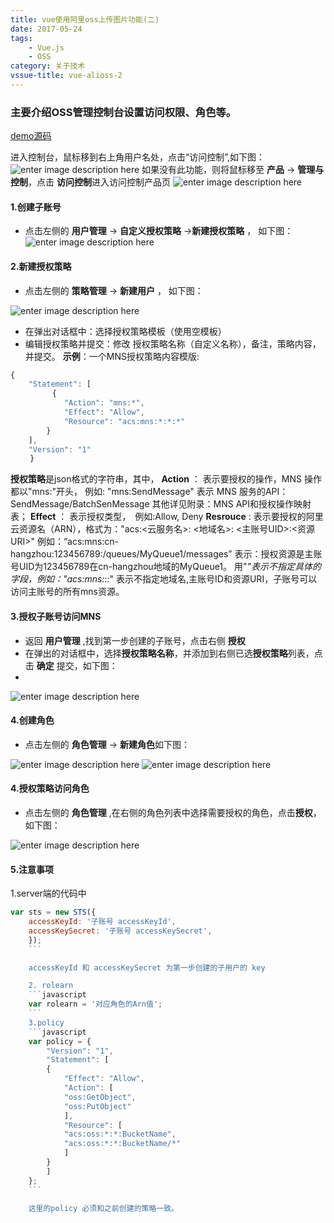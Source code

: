 ```yaml
---
title: vue使用阿里oss上传图片功能(二)
date: 2017-05-24
tags: 
    - Vue.js
    - OSS
category: 关于技术
vssue-title: vue-alioss-2
---
```


### 主要介绍OSS管理控制台设置访问权限、角色等。

[demo源码](https://github.com/taosin/alioss-js-upload)

进入控制台，鼠标移到右上角用户名处，点击“访问控制”,如下图：
![enter image description here](http://images.iamtaoxin.com/oss_11.jpg)
如果没有此功能，则将鼠标移至 **产品**  -> **管理与控制**，点击 **访问控制**进入访问控制产品页
![enter image description here](http://images.iamtaoxin.com/oss_123.png)

#### 1.创建子账号

* 点击左侧的 **用户管理** -> **自定义授权策略** ->**新建授权策略** ， 如下图：
![enter image description here](http://images.iamtaoxin.com/oss_14.jpg)

#### 2.新建授权策略
* 点击左侧的 **策略管理** -> **新建用户** ， 如下图：

![enter image description here](http://images.iamtaoxin.com/oss_15.jpg)

* 在弹出对话框中：选择授权策略模板（使用空模板）
* 编辑授权策略并提交：修改 授权策略名称（自定义名称），备注，策略内容，并提交。
**示例**：一个MNS授权策略内容模版:
```js
{
	"Statement": [
	　　	{
			"Action": "mns:*",
			"Effect": "Allow",
			"Resource": "acs:mns:*:*:*" 
		}
	],
	"Version": "1"
　 　}
```
**授权策略**是json格式的字符串，其中，
**Action** ： 表示要授权的操作，MNS 操作都以"mns:"开头，
例如: "mns:SendMessage" 表示 MNS 服务的API：SendMessage/BatchSenMessage
其他详见附录：MNS API和授权操作映射表；
**Effect** ： 表示授权类型，　例如:Allow, Deny
**Resrouce** : 表示要授权的阿里云资源名（ARN），格式为："acs:<云服务名>: <地域名>: <主账号UID>:<资源URI>"
例如：“acs:mns:cn-hangzhou:123456789:/queues/MyQueue1/messages”
表示：授权资源是主账号UID为123456789在cn-hangzhou地域的MyQueue1。
用"*"表示不指定具体的字段，例如："acs:mns:*:*:*" 表示不指定地域名,主账号ID和资源URI，子账号可以访问主账号的所有mns资源。

#### 3.授权子账号访问MNS
* 返回 **用户管理** ,找到第一步创建的子账号，点击右侧 **授权**
* 在弹出的对话框中，选择**授权策略名称**，并添加到右侧已选**授权策略**列表，点击 **确定** 提交，如下图：
* 
![enter image description here](http://images.iamtaoxin.com/add_policy_to_user.jpg)

#### 4.创建角色

* 点击左侧的 **角色管理** -> **新建角色**如下图：

![enter image description here](http://images.iamtaoxin.com/oss_13.jpg)
![enter image description here](http://images.iamtaoxin.com/oss_16.jpg)


#### 4.授权策略访问角色
* 点击左侧的 **角色管理** ,在右侧的角色列表中选择需要授权的角色，点击**授权**，如下图：

![enter image description here](http://images.iamtaoxin.com/oss_17.jpg)

#### 5.注意事项

1.server端的代码中 
```javascript
var sts = new STS({
	accessKeyId: '子账号 accessKeyId',
	accessKeySecret: '子账号 accessKeySecret',
	});
	```

	accessKeyId 和 accessKeySecret 为第一步创建的子用户的 key

	2. rolearn
	```javascript
	var rolearn = '对应角色的Arn值';
	```
	3.policy
	```javascript
	var policy = {
		"Version": "1",
		"Statement": [
		{
			"Effect": "Allow",
			"Action": [
			"oss:GetObject",
			"oss:PutObject"
			],
			"Resource": [
			"acs:oss:*:*:BucketName",
			"acs:oss:*:*:BucketName/*"
			]
		}
		]
	};
	```

	这里的policy 必须和之前创建的策略一致。


